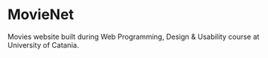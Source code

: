# MovieNet
Movies website built during Web Programming, Design &amp; Usability course at University of Catania.
